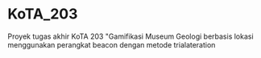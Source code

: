 # KoTA_203
Proyek tugas akhir KoTA 203 "Gamifikasi Museum Geologi berbasis lokasi menggunakan perangkat beacon dengan metode trialateration
